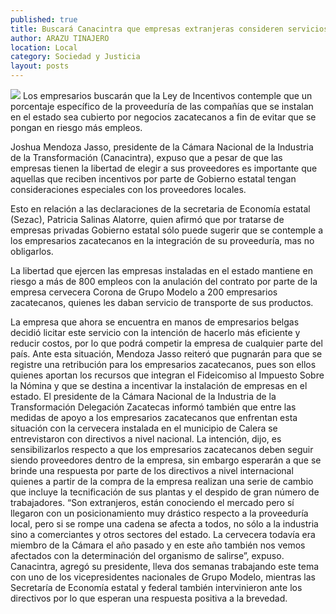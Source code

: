 ```yaml
---
published: true
title: Buscará Canacintra que empresas extranjeras consideren servicios de proveedurías locales
author: ARAZU TINAJERO
location: Local
category: Sociedad y Justicia
layout: posts
---
```


![](http://i.imgur.com/eB0c6Wqm.jpg)
Los empresarios buscarán que la Ley de Incentivos contemple que un porcentaje específico de la proveeduría de las compañías que se instalan en el estado sea cubierto por negocios zacatecanos a fin de evitar que se pongan en riesgo más empleos.

Joshua Mendoza Jasso, presidente de la Cámara Nacional de la Industria de la Transformación (Canacintra), expuso que a pesar de que las empresas tienen la libertad de elegir a sus proveedores es importante que aquellas que reciben incentivos por parte de Gobierno estatal tengan consideraciones especiales con los proveedores locales.

Esto en relación a las declaraciones de la secretaria de Economía estatal (Sezac), Patricia Salinas Alatorre, quien afirmó que por tratarse de empresas privadas Gobierno estatal sólo puede sugerir que se contemple a los empresarios zacatecanos en la integración de su proveeduría, mas no obligarlos.

La libertad que ejercen las empresas instaladas en el estado mantiene en riesgo a más de 800 empleos con la anulación del contrato por parte de la empresa cervecera Corona de Grupo Modelo a 200 empresarios zacatecanos, quienes les daban servicio de transporte de sus productos.

La empresa que ahora se encuentra en manos de empresarios belgas decidió licitar este servicio con la intención de hacerlo más eficiente y reducir costos, por lo que podrá competir la empresa de cualquier parte del país.
Ante esta situación, Mendoza Jasso reiteró que pugnarán para que se registre una retribución para los empresarios zacatecanos, pues son ellos quienes aportan los recursos que integran el Fideicomiso al Impuesto Sobre la Nómina y que se destina a incentivar la instalación de empresas en el estado.
El presidente de la Cámara Nacional de la Industria de la Transformación Delegación Zacatecas informó también que entre las medidas de apoyo a los empresarios zacatecanos que enfrentan esta situación con la cervecera instalada en el municipio de Calera se entrevistaron con directivos a nivel nacional.
La intención, dijo, es sensibilizarlos respecto a que los empresarios zacatecanos deben seguir siendo proveedores dentro de la empresa, sin embargo esperarán a que se brinde una respuesta por parte de los directivos a nivel internacional quienes a partir de la compra de la empresa realizan una serie de cambio que incluye la tecnificación de sus plantas y el despido de gran número de trabajadores.
“Son extranjeros, están conociendo el mercado pero sí llegaron con un posicionamiento muy drástico respecto a la proveeduría local, pero si se rompe una cadena se afecta a todos, no sólo a la industria sino a comerciantes y otros sectores del estado. La cervecera todavía era miembro de la Cámara el año pasado y en este año también nos vemos afectados con la determinación del organismo de salirse”, expuso.
Canacintra, agregó su presidente, lleva dos semanas trabajando este tema con uno de los vicepresidentes nacionales de Grupo Modelo, mientras las Secretaría de Economía estatal y federal también intervinieron ante los directivos por lo que esperan una respuesta positiva a la brevedad.
